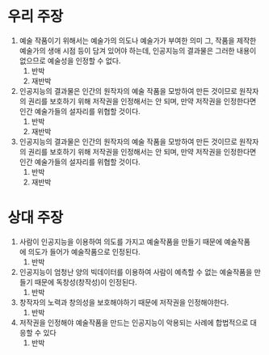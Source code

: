 # 우리 주장
1. 예술 작품이기 위해서는 예술가의 의도나 예술가가 부여한 의미 그, 작품을 제작한 예술가의 생애 시점 등이 담겨 있어야 하는데, 인공지능의 결과물은 그러한 내용이 없으므로 예술성을 인정할 수 없다.
	1. 반박
	2. 재반박
2. 인공지능의 결과물은 인간의 원작자의 예술 작품을 모방하여 만든 것이므로 원작자 의 권리를 보호하기 위해 저작권을 인정해서는 안 되며, 만약 저작권을 인정한다면 인간 예술가들의 설자리를 위협할 것이다.
	1. 반박
	2. 재반박
3. 인공지능의 결과물은 인간의 원작자의 예술 작품을 모방하여 만든 것이므로 원작자 의 권리를 보호하기 위해 저작권을 인정해서는 안 되며, 만약 저작권을 인정한다면 인간 예술가들의 설자리를 위협할 것이다.
	1. 반박
	2. 재반박
# 상대 주장
1. 사람이 인공지능을 이용하여 의도를 가지고 예술작품을 만들기 때문에 예술작품에 의도가 들어가 예술작품으로 인정된다.
	1. 반박
2. 인공지능이 엄청난 양의 빅데이터를 이용하여 사람이 예측할 수 없는 예술작품을 만들기 때문에 독창성(창작성)이 인정된다.
	1. 반박
3. 창작자의 노력과 창의성을 보호해야하기 때문에 저작권을 인정해야한다.
	1. 반박
4. 저작권을 인정해야 예술작품을 만드는 인공지능이 악용되는 사례에 합법적으로 대응할 수 있다
	1. 반박

